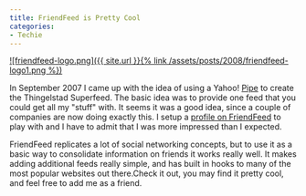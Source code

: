 ```yaml
---
title: FriendFeed is Pretty Cool
categories:
- Techie
---
```


[![friendfeed-logo.png]({{ site.url }}{% link /assets/posts/2008/friendfeed-logo1.png %})](http://friendfeed.com/)

In September 2007 I came up with the idea of using a Yahoo! [Pipe](http://pipes.yahoo.com/) to create the Thingelstad Superfeed. The basic idea was to provide one feed that you could get all my "stuff" with. It seems it was a good idea, since a couple of companies are now doing exactly this. I setup a [profile on FriendFeed](http://friendfeed.com/thingles) to play with and I have to admit that I was more impressed than I expected.

FriendFeed replicates a lot of social networking concepts, but to use it as a basic way to consolidate information on friends it works really well. It makes adding additional feeds really simple, and has built in hooks to many of the most popular websites out there.Check it out, you may find it pretty cool, and feel free to add me as a friend.
